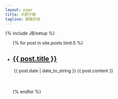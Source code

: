 ```yaml
---
layout: page
title: 大肥子猪
tagline: 脚踏实地
---
```

{% include JB/setup %}


<div class="row-fluid">
  <div class="span12">
    <ul>
       {% for post in site.posts limit:5 %}
         <li style="margin-bottom: 50px;">
            <a href="{{ BASE_PATH }}{{ post.url}}"><h2>{{ post.title }}</h2></a>&nbsp;<span>{{ post.date | date_to_string }}</span>
            {{ post.content }}
         </li>
       {% endfor %}
    </ul>
  </div>
  <!--
  <div id="right" class="span3">
    <ul class="posts">
      {% for post in site.posts %}
        <li><span>{{ post.date | date_to_string }}</span> &raquo; <a href="{{ BASE_PATH }}{{ post.url }}">{{ post.title }}</a></li>
      {% endfor %}
    </ul>
  </div>
  -->
</div>


